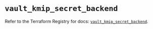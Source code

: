 # `vault_kmip_secret_backend`

Refer to the Terraform Registry for docs: [`vault_kmip_secret_backend`](https://registry.terraform.io/providers/hashicorp/vault/4.5.0/docs/resources/kmip_secret_backend).
